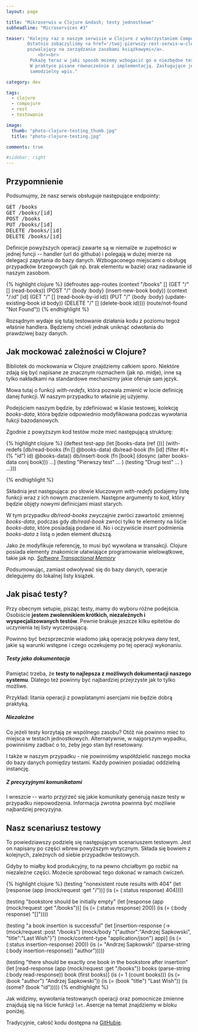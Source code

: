 ```yaml
---
layout: page

title: "Mikroserwis w Clojure &ndash; testy jednostkowe"
subheadline: "Microservices #3"

teaser: "Kolejny raz o naszym serwisie w Clojure z wykorzystaniem Compojure.
        Ostatnio zobaczyliśmy <a href='/twoj-pierwszy-rest-serwis-w-clojure'>jak stworzyć projekt
        pozwalający na zarządzanie zasobami książkowymi</a>.
            <br><br>
         Pokażę teraz w jaki sposób możemy wzbogacić go o niezbędne testy jednostkowe.
         W praktyce pisane równocześnie z implementacją. Zasługujące jednak na
         samodzielny wpis."

category: dev

tags:
  - clojure
  - compojure
  - rest
  - testowanie

image:
  thumb: "photo-clojure-testing_thumb.jpg"
  title: "photo-clojure-testing.jpg"

comments: true

#sidebar: right
---
```


## Przypomnienie

Podsumujmy, że nasz serwis obsługuje następujące endpointy:

<pre>
GET /books
GET /books/[id]
POST /books
PUT /books/[id]
DELETE /books/[id]
DELETE /books/[id]
</pre>


Definicje powyższych operacji zawarte są w niemalże w zupełności w jednej funcji -- handler (url do githuba)
i polegają w dużej mierze na delegacji zapytania do bazy danych.
Wzbogaconego miejscami o obsługę przypadków brzegowych (jak np. brak elementu w bazie)
oraz nadawanie id naszym zasobom.


{% highlight clojure %}
(defroutes app-routes
           (context "/books" []
             (GET "/" [] (read-books))
             (POST "/" {body :body} (insert-new-book body))
             (context "/:id" [id]
               (GET "/" [] (read-book-by-id id))
               (PUT "/" {body :body} (update-existing-book id body))
               (DELETE "/" [] (delete-book id))))
           (route/not-found "Not Found"))
{% endhighlight %}


Rozsądnym wydaje się tutaj testowanie działania kodu z poziomu tegoż właśnie handlera.
Będziemy chcieli jednak uniknąć odwołania do prawdziwej bazy danych.

## Jak mockować zależności w Clojure?

Bibliotek do mockowania w Clojure znajdziemy całkiem sporo. Niektóre zdają się
być napisane ze znacznym rozmachem (jak np. midje), inne są tylko nakładkami na
standardowe mechanizmy jakie oferuje sam język.

Mowa tutaj o funkcji *with-redefs*, która pozwala zmienić w locie definicję danej funkcji.
W naszym przypadku to właśnie jej użyjemy.

Podejściem naszym będzie, by zdefiniować w klasie testowej, kolekcję *books-data*,
która będzie odpowiednio modyfikowana podczas wywołania fukcji bazodanowych.

Zgodnie z powyższym kod testów może mieć następującą strukturę:


{% highlight clojure %}
(deftest test-app
  (let [books-data (ref ())]
    (with-redefs
      [db/read-books (fn [] @books-data)
       db/read-book (fn [id] (filter #(= (% "id") id) @books-data))
       db/insert-book (fn [book] (dosync (alter books-data conj book)))
       ...]
      (testing "Pierwszy test" ... )
      (testing "Drugi test" ... )
      ...)))

{% endhighlight %}


Składnia jest następująca: po słowie kluczowym *with-redefs* podajemy listę funkcji wraz z ich nowym znaczeniem.
Następne argumenty to kod, który będzie objęty nowymi definicjami miast starych.

W tym przypadku *db/read-books* zwyczajnie zwróci zawartość zmiennej *books-data*,
podczas gdy *db/read-book* zwróci tylko te elementy na liśćie *books-data*, które posiadają podane id.
No i oczywiście *insert* podmienia *books-data* z listą o jeden element dłuższą.

Jako że modyfikuje referencję, to musi być wywołana w transakcji. Clojure posiada
elementy znakomicie ułatwiające programowanie wielowątkowe, takie jak np.
[*Software Transactional Memory*](https://clojure.org/reference/refs)

Podsumowując, zamiast odwoływać się do bazy danych, operacje delegujemy do lokalnej listy książek.


## Jak pisać testy?

Przy obecnym setupie, pisząc testy, mamy do wyboru różne podejścia.
Osobiście **jestem zwolennikiem krótkich, niezależnych i wyspecjalizowanych testów**.
Pewnie brakuje jeszcze kilku epitetów do uczynienia tej listy wyczerpującą.

Powinno być bezsprzecznie wiadomo jaką operację pokrywa dany test,
jakie są warunki wstępne i czego oczekujemy po tej operacji wykonaniu.

##### Testy jako dokumentacja

Pamiętać trzeba, że **testy to najlepsza z możliwych dokumentacji naszego systemu**.
Dlatego też powinny być najbardziej przejrzyste jak to tylko możliwe.

Przykład: litania operacji z powplatanymi asercjami nie będzie dobrą praktyką.

##### Niezależne

Co jeżeli testy korzytają ze wspólnego zasobu? Otóż nie powinno mieć to miejsca
w testach jednostkowych. Alternatywnie, w najgorszym wypadku, powinniśmy zadbać o to, żeby jego stan był resetowany.

I także w naszym przypadku - nie powinniśmy współdzielić naszego mocka do bazy
danych pomiędzy testami. Każdy powinien posiadać oddzielną instancję.

##### Z precyzyjnymi komunikatami

I wreszcie -- warto przyjrzeć się jakie komunikaty generują nasze testy w przypadku
niepowodzenia. Informacja zwrotna powinna być możliwie najbardziej precyzyjna.

## Nasz scenariusz testowy

To powiedziawszy podzielę się następującym scenariuszem testowym.
Jest on napisany po części wbrew powyższym wytycznym. Składa się bowiem
z kolejnych, zależnych od siebie przypadków testowych.

Gdyby to miałby kod produkcyjny, to na pewno chciałbym go rozbić na niezależne części.
Możecie spróbować tego dokonać w ramach ćwiczeń.


{% highlight clojure %}
(testing "nonexistent route results with 404"
  (let [response (app (mock/request :get "/"))]
    (is (= (:status response) 404))))

(testing "bookstore should be initially empty"
  (let [response (app (mock/request :get "/books"))]
    (is (= (:status response) 200))
    (is (= (:body response) "[]"))))

(testing "a book insertion is successful"
  (let [insertion-response (-> (mock/request :post "/books")
                               (mock/body "{\"author\":\"Andrzej Sapkowski\", \"title\":\"Last Wish\"}")
                               (mock/content-type "application/json")
                               app)]
    (is (= (:status insertion-response) 200))
    (is (= "Andrzej Sapkowski" ((parse-string (:body insertion-response)) "author")))))

(testing "there should be exactly one book in the bookstore after insertion"
  (let [read-response (app (mock/request :get "/books"))
        books (parse-string (:body read-response))
        book (first books)]
    (is (= 1 (count books)))
    (is (= (book "author") "Andrzej Sapkowski"))
    (is (= (book "title") "Last Wish"))
    (is (some? (book "id")))))
{% endhighlight %}


Jak widzimy, wywołania testowanych operacji oraz pomocnicze zmienne znajdują się na liście funkcji `let`.
Asercje na temat znajdziemy w bloku poniżej.

Tradycyjnie, całość kodu dostępna na [GitHubie](https://github.com/paliwodar/clojure-bookstore).

